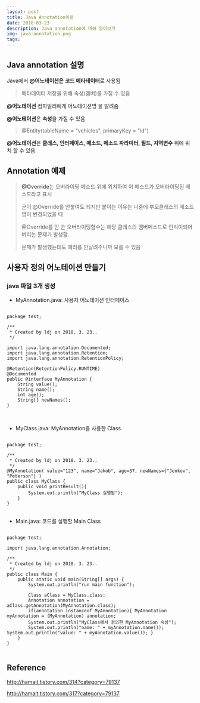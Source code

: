 ```yaml
---
layout: post
title: Java Annotation이란
date: 2018-03-23
description: Java annotation에 대해 알아보기
img: java-annotation.png
tags:
---
```


## Java annotation 설명

Java에서 **@어노테이션은** **코드 메타테이터**로 사용됨
> 메타데이터 저장을 위해 속성(멤버)를 가질 수 있음

**@어노테이션**  컴파일러에게 어노테이션명 을 알려줌

**@어노테이션**은 **속성**을 가질 수 있음
> @Entity(tableName = "vehicles", primaryKey = "id")

**@어노테이션**은 **클래스, 인터페이스, 메소드, 메소드 파라미터, 필드, 지역변수** 위에 위치 할 수 있음

## Annotation 예제
> **@Override**는 오버라이딩 메소드 위에 위치하여 이 메소드가 오버라이딩된 메소드라고 표시
>
> 굳이 @Override를 안붙여도 되지만 붙이는 이유는 나중에 부모클래스의 메소드명이 변경되었을 때
>
> @Override를 안 쓴 오버라이딩함수는 해당 클래스의 멤버메소드로 인식이되어버리는 문제가 발생함.
>
> 문제가 발생했는데도 에러를 안날려주니까 모를 수 있음

## 사용자 정의 어노테이션 만들기
### java 파일 3개 생성
* MyAnnotation.java: 사용자 어노테이션 인터페이스
<pre>
<code>
package test;

/**
 * Created by ldj on 2018. 3. 23..
 */

import java.lang.annotation.Documented;
import java.lang.annotation.Retention;
import java.lang.annotation.RetentionPolicy;

@Retention(RetentionPolicy.RUNTIME)
@Documented
public @interface MyAnnotation {
    String value();
    String name();
    int age();
    String[] newNames();
}

</code>
</pre>


* MyClass.java: MyAnnotation을 사용한 Class
<pre>
<code>
package test;

/**
 * Created by ldj on 2018. 3. 23..
 */
@MyAnnotation( value="123", name="Jakob", age=37, newNames={"Jenkov", "Peterson"} )
public class MyClass {
    public void printResult(){
        System.out.println("MyClass 실행됨");
    }
}
</code>
</pre>

* Main.java: 코드를 실행할 Main Class
<pre>
<code>
package test;

import java.lang.annotation.Annotation;

/**
 * Created by ldj on 2018. 3. 23..
 */
public class Main {
    public static void main(String[] args) {
        System.out.println("run main function");

        Class aClass = MyClass.class;
        Annotation annotation = aClass.getAnnotation(MyAnnotation.class);
        if(annotation instanceof MyAnnotation){ MyAnnotation myAnnotation = (MyAnnotation) annotation;
        System.out.println("MyClass에서 정의한 MyAnnotation 속성");
        System.out.println("name: " + myAnnotation.name()); System.out.println("value: " + myAnnotation.value()); }
    }
}
</code>
</pre>


## Reference
<http://hamait.tistory.com/314?category=79137>

<http://hamait.tistory.com/317?category=79137>










